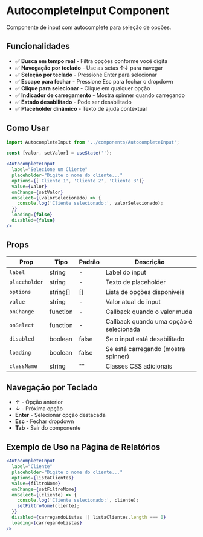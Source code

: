 # AutocompleteInput Component

Componente de input com autocomplete para seleção de opções.

## Funcionalidades

- ✅ **Busca em tempo real** - Filtra opções conforme você digita
- ✅ **Navegação por teclado** - Use as setas ↑↓ para navegar
- ✅ **Seleção por teclado** - Pressione Enter para selecionar
- ✅ **Escape para fechar** - Pressione Esc para fechar o dropdown
- ✅ **Clique para selecionar** - Clique em qualquer opção
- ✅ **Indicador de carregamento** - Mostra spinner quando carregando
- ✅ **Estado desabilitado** - Pode ser desabilitado
- ✅ **Placeholder dinâmico** - Texto de ajuda contextual

## Como Usar

```jsx
import AutocompleteInput from '../components/AutocompleteInput';

const [valor, setValor] = useState('');

<AutocompleteInput
  label="Selecione um Cliente"
  placeholder="Digite o nome do cliente..."
  options={['Cliente 1', 'Cliente 2', 'Cliente 3']}
  value={valor}
  onChange={setValor}
  onSelect={(valorSelecionado) => {
    console.log('Cliente selecionado:', valorSelecionado);
  }}
  loading={false}
  disabled={false}
/>
```

## Props

| Prop | Tipo | Padrão | Descrição |
|------|------|--------|-----------|
| `label` | string | - | Label do input |
| `placeholder` | string | - | Texto de placeholder |
| `options` | string[] | [] | Lista de opções disponíveis |
| `value` | string | - | Valor atual do input |
| `onChange` | function | - | Callback quando o valor muda |
| `onSelect` | function | - | Callback quando uma opção é selecionada |
| `disabled` | boolean | false | Se o input está desabilitado |
| `loading` | boolean | false | Se está carregando (mostra spinner) |
| `className` | string | "" | Classes CSS adicionais |

## Navegação por Teclado

- **↑** - Opção anterior
- **↓** - Próxima opção  
- **Enter** - Selecionar opção destacada
- **Esc** - Fechar dropdown
- **Tab** - Sair do componente

## Exemplo de Uso na Página de Relatórios

```jsx
<AutocompleteInput
  label="Cliente"
  placeholder="Digite o nome do cliente..."
  options={listaClientes}
  value={filtroNome}
  onChange={setFiltroNome}
  onSelect={(cliente) => {
    console.log('Cliente selecionado:', cliente);
    setFiltroNome(cliente);
  }}
  disabled={carregandoListas || listaClientes.length === 0}
  loading={carregandoListas}
/>
```


